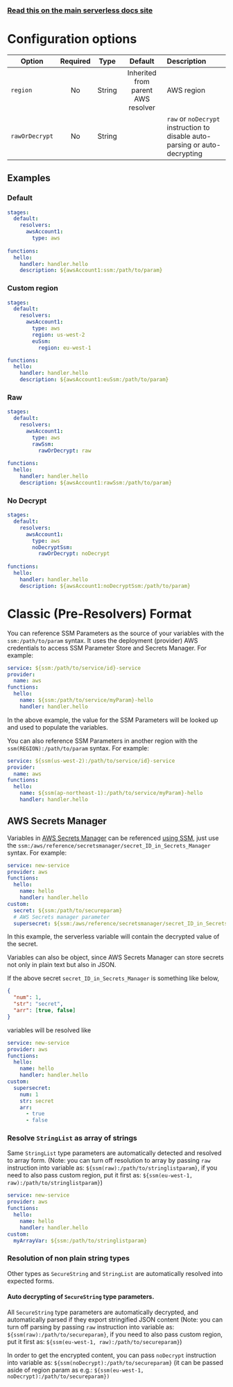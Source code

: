 <!--
title: Serverless Framework - Variables - AWS SSM & Secrets Manager
description: How to reference AWS SSM Parameter Store & Secrets Manager
short_title: Serverless Variables - AWS SSM & Secrets Manager
keywords: ['Serverless Framework', 'AWS SSM', 'Secrets Manager', 'Variables']
-->

<!-- DOCS-SITE-LINK:START automatically generated  -->

### [Read this on the main serverless docs site](https://www.serverless.com/framework/docs/guides/variables/ssm)

<!-- DOCS-SITE-LINK:END -->

# Configuration options

| Option         | Required |  Type  |              Default               | Description                                                                 |
|----------------|:--------:|:------:|:----------------------------------:|:----------------------------------------------------------------------------|
| `region`       |    No    | String | Inherited from parent AWS resolver | AWS region                                                                  |
| `rawOrDecrypt` |    No    | String |                                    | `raw` or `noDecrypt` instruction to disable auto-parsing or auto-decrypting |

## Examples

### Default
  
```yaml
stages:
  default:
    resolvers:
      awsAccount1:
        type: aws
        
functions:
  hello:
    handler: handler.hello
    description: ${awsAccount1:ssm:/path/to/param}
```

### Custom region

```yaml
stages:
  default:
    resolvers:
      awsAccount1:
        type: aws
        region: us-west-2
        euSsm:
          region: eu-west-1

functions:
  hello:
    handler: handler.hello
    description: ${awsAccount1:euSsm:/path/to/param}
  ```

### Raw
  
```yaml
stages:
  default:
    resolvers:
      awsAccount1:
        type: aws
        rawSsm:
          rawOrDecrypt: raw
          
functions:
  hello:
    handler: handler.hello
    description: ${awsAccount1:rawSsm:/path/to/param}
```

### No Decrypt

```yaml
stages:
  default:
    resolvers:
      awsAccount1:
        type: aws
        noDecryptSsm:
          rawOrDecrypt: noDecrypt
          
functions:
  hello:
    handler: handler.hello
    description: ${awsAccount1:noDecryptSsm:/path/to/param}
```

# Classic (Pre-Resolvers) Format

You can reference SSM Parameters as the source of your variables with the `ssm:/path/to/param` syntax.
It uses the deployment (provider) AWS credentials to access SSM Parameter Store and Secrets Manager.
For example:

```yml
service: ${ssm:/path/to/service/id}-service
provider:
  name: aws
functions:
  hello:
    name: ${ssm:/path/to/service/myParam}-hello
    handler: handler.hello
```

In the above example, the value for the SSM Parameters will be looked up and used to populate the variables.

You can also reference SSM Parameters in another region with the `ssm(REGION):/path/to/param` syntax. For example:

```yml
service: ${ssm(us-west-2):/path/to/service/id}-service
provider:
  name: aws
functions:
  hello:
    name: ${ssm(ap-northeast-1):/path/to/service/myParam}-hello
    handler: handler.hello
```

## AWS Secrets Manager

Variables in [AWS Secrets Manager](https://aws.amazon.com/secrets-manager/) can be referenced [using SSM](https://docs.aws.amazon.com/systems-manager/latest/userguide/integration-ps-secretsmanager.html), just use the `ssm:/aws/reference/secretsmanager/secret_ID_in_Secrets_Manager` syntax. For example:

```yml
service: new-service
provider: aws
functions:
  hello:
    name: hello
    handler: handler.hello
custom:
  secret: ${ssm:/path/to/secureparam}
  # AWS Secrets manager parameter
  supersecret: ${ssm:/aws/reference/secretsmanager/secret_ID_in_Secrets_Manager}
```

In this example, the serverless variable will contain the decrypted value of the secret.

Variables can also be object, since AWS Secrets Manager can store secrets not only in plain text but also in JSON.

If the above secret `secret_ID_in_Secrets_Manager` is something like below,

```json
{
  "num": 1,
  "str": "secret",
  "arr": [true, false]
}
```

variables will be resolved like

```yml
service: new-service
provider: aws
functions:
  hello:
    name: hello
    handler: handler.hello
custom:
  supersecret:
    num: 1
    str: secret
    arr:
      - true
      - false
```

### Resolve `StringList` as array of strings

Same `StringList` type parameters are automatically detected and resolved to array form. (Note: you can turn off resolution to array by passing `raw` instruction into variable as: `${ssm(raw):/path/to/stringlistparam}`, if you need to also pass custom region, put it first as: `${ssm(eu-west-1, raw):/path/to/stringlistparam}`)

```yml
service: new-service
provider: aws
functions:
  hello:
    name: hello
    handler: handler.hello
custom:
  myArrayVar: ${ssm:/path/to/stringlistparam}
```

### Resolution of non plain string types

Other types as `SecureString` and `StringList` are automatically resolved into expected forms.

#### Auto decrypting of `SecureString` type parameters.

All `SecureString` type parameters are automatically decrypted, and automatically parsed if they export stringified JSON content (Note: you can turn off parsing by passing `raw` instruction into variable as: `${ssm(raw):/path/to/secureparam}`, if you need to also pass custom region, put it first as: `${ssm(eu-west-1, raw):/path/to/secureparam}`)

In order to get the encrypted content, you can pass `noDecrypt` instruction into variable as: `${ssm(noDecrypt):/path/to/secureparam}` (it can be passed aside of region param as e.g.: `${ssm(eu-west-1, noDecrypt):/path/to/secureparam})`
